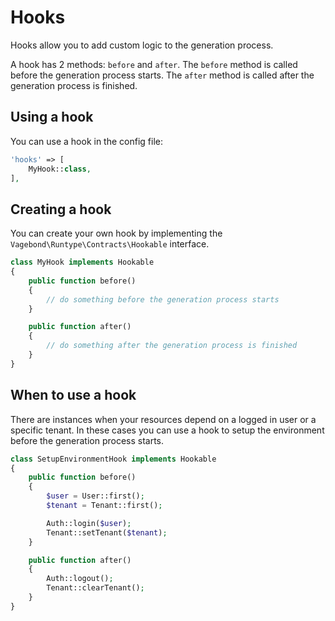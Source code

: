 # Hooks

Hooks allow you to add custom logic to the generation process.

A hook has 2 methods: `before` and `after`. The `before` method is called before the generation process starts. The `after` method is called after the generation process is finished.

## Using a hook

You can use a hook in the config file:

```php
'hooks' => [
    MyHook::class,
],
```

## Creating a hook

You can create your own hook by implementing the `Vagebond\Runtype\Contracts\Hookable` interface.

```php
class MyHook implements Hookable
{
    public function before()
    {
        // do something before the generation process starts
    }

    public function after()
    {
        // do something after the generation process is finished
    }
}
```

## When to use a hook

There are instances when your resources depend on a logged in user or a specific tenant. In these cases you can use a hook to setup the environment before the generation process starts.

```php
class SetupEnvironmentHook implements Hookable
{
    public function before()
    {
        $user = User::first();
        $tenant = Tenant::first();

        Auth::login($user);
        Tenant::setTenant($tenant);
    }

    public function after()
    {
        Auth::logout();
        Tenant::clearTenant();
    }
}
```
